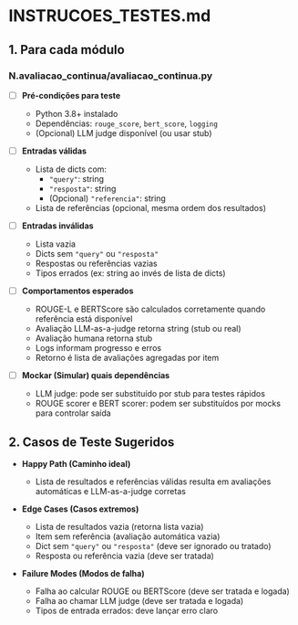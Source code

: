 # INSTRUCOES_TESTES.md

## 1. Para cada módulo

### N.avaliacao_continua/avaliacao_continua.py

- [ ] **Pré-condições para teste**
  - Python 3.8+ instalado
  - Dependências: `rouge_score`, `bert_score`, `logging`
  - (Opcional) LLM judge disponível (ou usar stub)

- [ ] **Entradas válidas**
  - Lista de dicts com:
    - `"query"`: string
    - `"resposta"`: string
    - (Opcional) `"referencia"`: string
  - Lista de referências (opcional, mesma ordem dos resultados)

- [ ] **Entradas inválidas**
  - Lista vazia
  - Dicts sem `"query"` ou `"resposta"`
  - Respostas ou referências vazias
  - Tipos errados (ex: string ao invés de lista de dicts)

- [ ] **Comportamentos esperados**
  - ROUGE-L e BERTScore são calculados corretamente quando referência está disponível
  - Avaliação LLM-as-a-judge retorna string (stub ou real)
  - Avaliação humana retorna stub
  - Logs informam progresso e erros
  - Retorno é lista de avaliações agregadas por item

- [ ] **Mockar (Simular) quais dependências**
  - LLM judge: pode ser substituído por stub para testes rápidos
  - ROUGE scorer e BERT scorer: podem ser substituídos por mocks para controlar saída

## 2. Casos de Teste Sugeridos

- **Happy Path (Caminho ideal)**
  - Lista de resultados e referências válidas resulta em avaliações automáticas e LLM-as-a-judge corretas

- **Edge Cases (Casos extremos)**
  - Lista de resultados vazia (retorna lista vazia)
  - Item sem referência (avaliação automática vazia)
  - Dict sem `"query"` ou `"resposta"` (deve ser ignorado ou tratado)
  - Resposta ou referência vazia (deve ser tratada)

- **Failure Modes (Modos de falha)**
  - Falha ao calcular ROUGE ou BERTScore (deve ser tratada e logada)
  - Falha ao chamar LLM judge (deve ser tratada e logada)
  - Tipos de entrada errados: deve lançar erro claro
